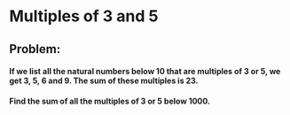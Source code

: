 # Multiples of 3 and 5
## Problem:
#### If we list all the natural numbers below 10 that are multiples of 3 or 5, we get 3, 5, 6 and 9. The sum of these multiples is 23.
#### Find the sum of all the multiples of 3 or 5 below 1000.
